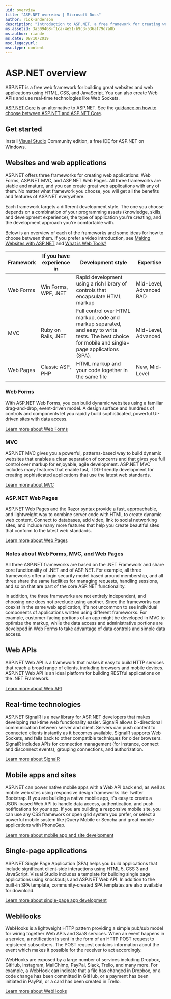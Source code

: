 ```yaml
---
uid: overview
title: "ASP.NET overview | Microsoft Docs"
author: rick-anderson
description: "Introduction to ASP.NET, a free framework for creating websites, web applications, and web APIs."
ms.assetid: 3a309468-f1ca-4e51-b9c3-536af79d7a8b
ms.author: riande
ms.date: 08/10/2019
msc.legacyurl:
msc.type: content
---
```


# ASP.NET overview

ASP.NET is a free web framework for building great websites and web applications using HTML, CSS, and JavaScript. You can also create Web APIs and use real-time technologies like Web Sockets.

[ASP.NET Core](/aspnet/core/) is an alternative to ASP.NET.  See the [guidance on how to choose between ASP.NET and ASP.NET Core](/aspnet/core/choose-aspnet-framework).

## Get started

Install [Visual Studio](https://visualstudio.microsoft.com/downloads/?utm_medium=microsoft&utm_source=docs.microsoft.com&utm_campaign=button+cta&utm_content=download+vs) Community edition, a free IDE for ASP.NET on Windows.

## Websites and web applications

 ASP.NET offers three frameworks for creating web applications: Web Forms, ASP.NET MVC, and ASP.NET Web Pages. All three frameworks are stable and mature, and you can create great web applications with any of them. No matter what framework you choose, you will get all the benefits and features of ASP.NET everywhere.

Each framework targets a different development style. The one you choose depends on a combination of your programming assets (knowledge, skills, and development experience), the type of application you're creating, and the development approach you're comfortable with.

Below is an overview of each of the frameworks and some ideas for how to choose between them. If you prefer a video introduction, see [Making Websites with ASP.NET](https://channel9.msdn.com/Blogs/ASP-NET-Site-Videos/Making-Websites-with-ASPNET) and [What is Web Tools?](https://channel9.msdn.com/Blogs/ASP-NET-Site-Videos/what-is-web-tools)

| Framework  | If you have experience in | Development style | Expertise |
|-----------|----------------------|-----------------------------------------------------|----------------|
| Web Forms | Win Forms, WPF, .NET | Rapid development using a rich library of controls that encapsulate HTML markup | Mid-Level, Advanced RAD |
| MVC       | Ruby on Rails, .NET  | Full control over HTML markup, code and markup separated, and easy to write tests. The best choice for mobile and single-page applications (SPA). | Mid-Level, Advanced |
| Web Pages  | Classic ASP, PHP     | HTML markup and your code together in the same file | New, Mid-Level |

### Web Forms

With ASP.NET Web Forms, you can build dynamic websites using a familiar drag-and-drop, event-driven model. A design surface and hundreds of controls and components let you rapidly build sophisticated, powerful UI-driven sites with data access.

[Learn more about Web Forms](web-forms/index.md)

### MVC

ASP.NET MVC gives you a powerful, patterns-based way to build dynamic websites that enables a clean separation of concerns and that gives you full control over markup for enjoyable, agile development. ASP.NET MVC includes many features that enable fast, TDD-friendly development for creating sophisticated applications that use the latest web standards.

[Learn more about MVC](mvc/index.md)

### ASP.NET Web Pages

ASP.NET Web Pages and the Razor syntax provide a fast, approachable, and lightweight way to combine server code with HTML to create dynamic web content. Connect to databases, add video, link to social networking sites, and include many more features that help you create beautiful sites that conform to the latest web standards.

[Learn more about Web Pages](web-pages/index.md)

### Notes about Web Forms, MVC, and Web Pages

All three ASP.NET frameworks are based on the .NET Framework and share core functionality of .NET and of ASP.NET. For example, all three frameworks offer a login security model based around membership, and all three share the same facilities for managing requests, handling sessions, and so on that are part of the core ASP.NET functionality.

In addition, the three frameworks are not entirely independent, and choosing one does not preclude using another. Since the frameworks can coexist in the same web application, it's not uncommon to see individual components of applications written using different frameworks. For example, customer-facing portions of an app might be developed in MVC to optimize the markup, while the data access and administrative portions are developed in Web Forms to take advantage of data controls and simple data access.

## Web APIs

ASP.NET Web API is a framework that makes it easy to build HTTP services that reach a broad range of clients, including browsers and mobile devices. ASP.NET Web API is an ideal platform for building RESTful applications on the .NET Framework.

[Learn more about Web API](web-api/index.md)

<!-- Put first under Web API TOC:  Watch video (9 minutes) https://channel9.msdn.com/Blogs/ASP-NET-Site-Videos/services-and-aspnet -->

## Real-time technologies

ASP.NET SignalR is a new library for ASP.NET developers that makes developing real-time web functionality easier. SignalR allows bi-directional communication between server and client. Servers can push content to connected clients instantly as it becomes available. SignalR supports Web Sockets, and falls back to other compatible techniques for older browsers. SignalR includes APIs for connection management (for instance, connect and disconnect events), grouping connections, and authorization.

[Learn more about SignalR](signalr/index.md)

<!-- Put first under SignalR TOC:  Watch video (6 minutes) https://channel9.msdn.com/Blogs/ASP-NET-Site-Videos/signalr-and-the-real-time-web -->

## Mobile apps and sites

ASP.NET can power native mobile apps with a Web API back end, as well as mobile web sites using responsive design frameworks like Twitter Bootstrap. If you are building a native mobile app, it's easy to create a JSON-based Web API to handle data access, authentication, and push notifications for your app. If you are building a responsive mobile site, you can use any CSS framework or open grid system you prefer, or select a powerful mobile system like jQuery Mobile or Sencha and great mobile applications with PhoneGap.

[Learn more about mobile app and site development](mobile/overview.md)

<!-- Put first under mobile TOC:  Watch video (11 minutes) https://channel9.msdn.com/Blogs/ASP-NET-Site-Videos/aspnet-and-mobile -->

## Single-page applications

ASP.NET Single Page Application (SPA) helps you build applications that include significant client-side interactions using HTML 5, CSS 3 and JavaScript. Visual Studio includes a template for building single page applications using knockout.js and ASP.NET Web API. In addition to the built-in SPA template, community-created SPA templates are also available for download.

[Learn more about single-page app development](single-page-application/index.md)

## WebHooks

WebHooks is a lightweight HTTP pattern providing a simple pub/sub model for wiring together Web APIs and SaaS services. When an event happens in a service, a notification is sent in the form of an HTTP POST request to registered subscribers. The POST request contains information about the event which makes it possible for the receiver to act accordingly.

WebHooks are exposed by a large number of services including Dropbox, GitHub, Instagram, MailChimp, PayPal, Slack, Trello, and many more. For example, a WebHook can indicate that a file has changed in Dropbox, or a code change has been committed in GitHub, or a payment has been initiated in PayPal, or a card has been created in Trello.

[Learn more about WebHooks](webhooks/index.md)

<!--
Create Deployment TOC based on https://www.asp.net/aspnet/overview/deployment
Copy deployment content map to MVC, WebForms, Web Pages, Web API sections.
Copy Web Deployment in Enterprise from WebForms to MVC
Move under ASP.NET Best practices
	What not to do in ASP​.NET, and what to do instead https://review.docs.microsoft.cus/aspnet/aspnet/overview/web-development-best-practices/what-not-to-do-in-aspnet-and-what-to-do-instead
	Async and await https://channel9.msdn.com/Blogs/ASP-NET-Site-Videos/async-and-await
	Building Real World Cloud Apps with Azure https://review.docs.microsoft.com/aspnet/aspnet/overview/developing-apps-with-windows-azure/building-real-world-cloud-apps-with-windows-azure/introduction
	Hands on Lab: Maintainable Azure Websites: Managing Change and Scale https://review.docs.microsoft.com/aspnet/aspnet/overview/developing-apps-with-windows-azure/maintainable-azure-websites-managing-change-and-scale

-->
